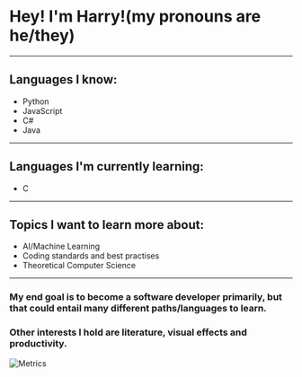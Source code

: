 
# Hey! I'm Harry!(my pronouns are he/they)


---
## Languages I know:
* Python
* JavaScript
* C#
* Java
---

## Languages I'm currently learning:
* C

---
## Topics I want to learn more about:

* AI/Machine Learning
* Coding standards and best practises
* Theoretical Computer Science
---



### My end goal is to become a software developer primarily, but that could entail many different paths/languages to learn. 
### Other interests I hold are literature, visual effects and productivity. 



![Metrics](https://metrics.lecoq.io/harrykeeran12?template=classic&languages=1&languages.limit=8&languages.sections=most-used&languages.colors=github&languages.threshold=0%25&languages.indepth=false&languages.recent.load=300&languages.recent.days=14&config.timezone=Europe%2FLondon)
<!--
**harrykeeran12/harrykeeran12** is a ✨ _special_ ✨ repository because its `README.md` (this file) appears on your GitHub profile.
---



Here are some ideas to get you started:

- 🔭 I’m currently working on ...
- 🌱 I’m currently learning ...
- 👯 I’m looking to collaborate on ...
- 🤔 I’m looking for help with ...
- 💬 Ask me about ...
- 📫 How to reach me: ...
- 😄 Pronouns: ...
- ⚡ Fun fact: ...
-->
